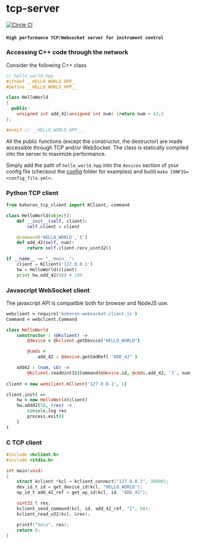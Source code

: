 # tcp-server

[![Circle CI](https://circleci.com/gh/Koheron/tcp-server.svg?style=shield)](https://circleci.com/gh/Koheron/tcp-server)

#### `High performance TCP/Websocket server for instrument control`

### Accessing C++ code through the network

Consider the following C++ class

``` cpp
// hello_world.hpp
#ifndef __HELLO_WORLD_HPP__
#define __HELLO_WORLD_HPP__

class HelloWorld
{
  public:
    unsigned int add_42(unsigned int num) {return num + 42;}
};

#endif // __HELLO_WORLD_HPP__
```

All the public functions (except the constructor, the destructor) are made accessible through TCP and/or WebSocket. The class is statically compiled into the server to maximize performance.

Simply add the path of `hello_world.hpp` into the `devices` section of your config file (checkout the [config](config) folder for examples) and build `make CONFIG=<config_file.yml>`.

### Python TCP client

``` py
from koheron_tcp_client import KClient, command

class HelloWorld(object):
    def __init__(self, client):
        self.client = client

    @command('HELLO_WORLD','I')
    def add_42(self, num):
        return self.client.recv_uint32()

if __name__ == "__main__":
    client = KClient('127.0.0.1')
    hw = HelloWorld(client)
    print hw.add_42(58) # 100
```

### Javascript WebSocket client

The javascript API is compatible both for browser and NodeJS use.

```coffeescript
webclient = require('koheron-websocket-client.js')
Command = webclient.Command

class HelloWorld
    constructor : (@kclient) ->
        @device = @kclient.getDevice("HELLO_WORLD")

        @cmds =
            add_42 : @device.getCmdRef( "ADD_42" )

    add42 : (num, cb) ->
        @kclient.readUint32(Command(@device.id, @cmds.add_42, 'I', num), cb)
        
client = new webclient.KClient('127.0.0.1', 1)

client.init( =>
    hw = new HelloWorld(client)
    hw.add42(58, (res) ->
        console.log res
        process.exit()
    )
)
```

### C TCP client

```c
#include <kclient.h>
#include <stdio.h>

int main(void)
{
    struct kclient *kcl = kclient_connect("127.0.0.1", 36000);
    dev_id_t id = get_device_id(kcl, "HELLO_WORLD");
    op_id_t add_42_ref = get_op_id(kcl, id, "ADD_42");

    uint32_t res;
    kclient_send_command(kcl, id, add_42_ref, "I", 58);
    kclient_read_u32(kcl, &res);

    printf("%u\n", res);
    return 0;
}
```
